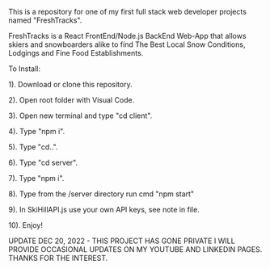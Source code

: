 This is a repository for one of my first full stack web developer projects named "FreshTracks".

FreshTracks is a React FrontEnd/Node.js BackEnd Web-App that allows skiers and snowboarders alike to find The Best Local Snow Conditions, Lodgings and Fine Food Establishments.

To Install:

1). Download or clone this repository.

2). Open root folder with Visual Code.

3). Open new terminal and type "cd client".

4). Type "npm i".

5). Type "cd..".

6). Type "cd server".

7). Type "npm i".

8). Type from the /server directory run cmd "npm start"

9). In SkiHillAPI.js use your own API keys, see note in file.

10). Enjoy!

UPDATE DEC 20, 2022 - THIS PROJECT HAS GONE PRIVATE I WILL PROVIDE OCCASIONAL UPDATES ON MY YOUTUBE AND LINKEDIN PAGES. THANKS FOR THE INTEREST.
